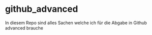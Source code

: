 # github_advanced
In diesem Repo sind alles Sachen welche ich für die Abgabe in Github advanced brauche
